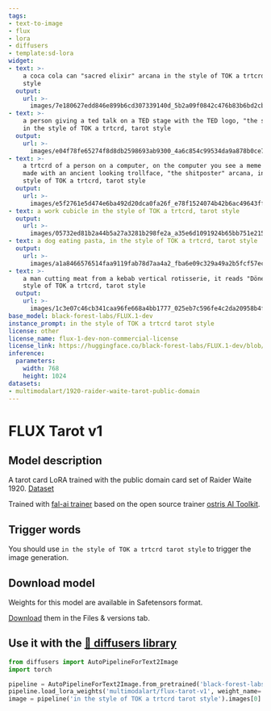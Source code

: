 ```yaml
---
tags:
- text-to-image
- flux
- lora
- diffusers
- template:sd-lora
widget:
- text: >-
    a coca cola can "sacred elixir" arcana in the style of TOK a trtcrd, tarot
    style
  output:
    url: >-
      images/7e180627edd846e899b6cd307339140d_5b2a09f0842c476b83b6bd2cb9143a52.png
- text: >-
    a person giving a ted talk on a TED stage with the TED logo, "the speaker"
    in the style of TOK a trtcrd, tarot style
  output:
    url: >-
      images/e04f78fe65274f8d8db2598693ab9300_4a6c854c99534da9a878b0ce7940e146.png
- text: >-
    a trtcrd of a person on a computer, on the computer you see a meme being
    made with an ancient looking trollface, "the shitposter" arcana, in the
    style of TOK a trtcrd, tarot style
  output:
    url: >-
      images/e5f2761e5d474e6ba492d20dca0fa26f_e78f1524074b42b6ac49643ffad50ac6.png
- text: a work cubicle in the style of TOK a trtcrd, tarot style
  output:
    url: >-
      images/05732ed81b2a44b5a27a3281b298fe2a_a35e6d1091924b65bb751e2156ede234.png
- text: a dog eating pasta, in the style of TOK a trtcrd, tarot style
  output:
    url: >-
      images/a1a8466576514faa9119fab78d7aa4a2_fba6e09c329a49a2b5fcf57ec29a8d56.png
- text: >-
    a man cutting meat from a kebab vertical rotisserie, it reads "Döner" in the
    style of TOK a trtcrd, tarot style
  output:
    url: >-
      images/1c3e07c46cb341caa96fe668a4bb1777_025eb7c596fe4c2da20958b4f07418ef.png
base_model: black-forest-labs/FLUX.1-dev
instance_prompt: in the style of TOK a trtcrd tarot style
license: other
license_name: flux-1-dev-non-commercial-license
license_link: https://huggingface.co/black-forest-labs/FLUX.1-dev/blob/main/LICENSE.md
inference:
  parameters:
    width: 768
    height: 1024
datasets:
- multimodalart/1920-raider-waite-tarot-public-domain
---
```

# FLUX Tarot v1

<Gallery />

## Model description 

A tarot card LoRA trained with the public domain card set of Raider Waite 1920. [Dataset](https:&#x2F;&#x2F;huggingface.co&#x2F;datasets&#x2F;multimodalart&#x2F;1920-raider-waite-tarot-public-domain)

Trained with [fal-ai trainer](https://fal.ai/models/fal-ai/flux-lora-general-training?a=1) based on the open source trainer [ostris AI Toolkit](https://github.com/ostris/ai-toolkit).

## Trigger words

You should use `in the style of TOK a trtcrd tarot style` to trigger the image generation.

## Download model

Weights for this model are available in Safetensors format.

[Download](/multimodalart/flux-tarot-v1/tree/main) them in the Files & versions tab.

## Use it with the [🧨 diffusers library](https://github.com/huggingface/diffusers)

```py
from diffusers import AutoPipelineForText2Image
import torch

pipeline = AutoPipelineForText2Image.from_pretrained('black-forest-labs/FLUX.1-dev', torch_dtype=torch.bfloat16).to('cuda')
pipeline.load_lora_weights('multimodalart/flux-tarot-v1', weight_name='flux_tarot_v1_lora.safetensors')
image = pipeline('in the style of TOK a trtcrd tarot style').images[0]
```